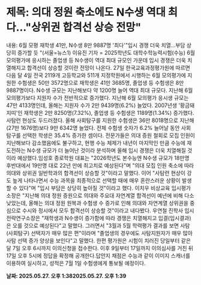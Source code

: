 # **제목: 의대 정원 축소에도 N수생 역대 최다…"상위권 합격선 상승 전망"**

  내용: 6월 모평 재학생 41만, N수생 8만 9887명 '최다'"입시 경쟁 더욱 치열…부담 상당히 증가할 듯 "(서울=뉴스1) 이유진 기자 = 2025학년도 대학수학능력시험(수능) 6월 모의평가에 응시하는 졸업생 등 N수생이 역대 최대 규모인 가운데 입시 경쟁은 더욱 치열해지고 합격선이 상승할 것이란 전망이 나온다. 27일 한국교육과정평가원에 따르면 다음 달 4일 전국 2119개 고등학교와 511개 지정학원에서 시행하는 6월 모의평가에 지원한 수험생은 50만 3572명으로 재학생은 41만 3685명, 졸업생 등 수험생은 8만 9887명이다. N수생 규모는 지난해보다 약 1200명 늘어 역대 최대 규모다. 지난해 6월 모의평가보다 지원자 수가 전반적으로 증가했다. 지난해 6월 모의평가 응시생 규모는 47만 4133명인데, 올해는 지원자 수가 2만 9439명(6.2%) 늘었다. 2007년생 '황금돼지띠'인 재학생은 2만 8250명(7.32%), 졸업생 등 수험생은 1189명(1.34%) 증가했다. 사탐런 현상도 두드러졌다. 올해 사회탐구를 지원한 수험생은 36만 8018명으로 지난해(27만 1676명)보다 9만 6342명 늘었다. 전체 수험생 숫자가 6.2% 늘어날 동안 사회탐구를 선택한 학생은 35.4% 증가한 셈이다. 전문가들은 의대 증원 철회로 모집 인원이 지난해보다 감소했음에도 불구하고, 현행 수능 체제가 내년이 마지막인 만큼 수능에 재도전하는 N수생 규모가 더 늘어난 것이라 분석하며 올해 입시 경쟁은 더욱 치열해질 것이라 예상했다.임성호 종로학원 대표는 "2026학년도 본수능엔 N수생 규모가 18만명 후반대에서 19만명 대로 22년 만에 최고치로 예상된다"며 "의대 모집 인원 축소에 따라 의대와 상위권 일반학과의 합격선이 상승할 것"이라고 말했다. 이어 "사탐런 현상이 강도 높게 나타나면서 수능 과목을 최종적으로 선택할 때에 매우 혼란스러운 상황이 발생할 수 있다"며 "입시 부담은 상당히 높아질 것"이라고 했다. 이치우 비상교육 입시평가 소장은 "지난해 의대 정원 증원으로 의대와 주요대 자연계열 합격선이 예년에 비해 다소 낮았는데, 올해는 의대 정원 원복과 수험생 수 증가로 인해 의대와 자연계열 상위권을 중심으로 수시와 정시에서 모두 합격선이 상승할 것"이라고 내다봤다. 우연철 진학사 입시전략연구소장은 "재학생과 N수생이 증가함에 따라 경쟁은 치열해지고 입결(입시결과)은 오를 것으로 예상된다"고 말했다. 그러면서 "3월과 5월 학력평가 결과를 보면 사탐(사회탐구) 선택자가 매우 많은 편"이라며 "졸업생의 경우에도 사탐지원자가 매우 많아 사탐 선택 증가 양상을 보인다"고 말했다. 한편 평가원은 시험이 치러진 당일부터 같은 달 7일 오후 6시까지 이의신청을 접수한다. 이후 9일부터 17일까지 이의심사를 거친 뒤 17일 오후 5시에 정답을 확정해 공개한다.답안지 채점은 수능과 같이 이미지 스캐너를 이용하여 실시하고, 성적은 7월 1일 수험생에게 통보될 예정이다.

  **날짜: 2025.05.27. 오후 1:382025.05.27. 오후 1:39**